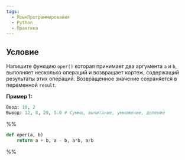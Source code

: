 ```yaml
---
tags:
  - ЯзыкПрограммирования
  - Python
  - Практика
---
```

## Условие

Напишите функцию `oper()` которая принимает два аргумента `a` и `b`, выполняет несколько операций и возвращает кортеж, содержащий результаты этих операций. Возвращенное значение сохраняется в переменной `result`. 

**Пример 1:**

```python
Ввод: 10, 2
Вывод: 12, 8, 20, 5.0 # Сумма, вычитание, умножение, деление
```

%%
```python
def oper(a, b)
	return a + b, a - b, a*b, a/b
```
%%